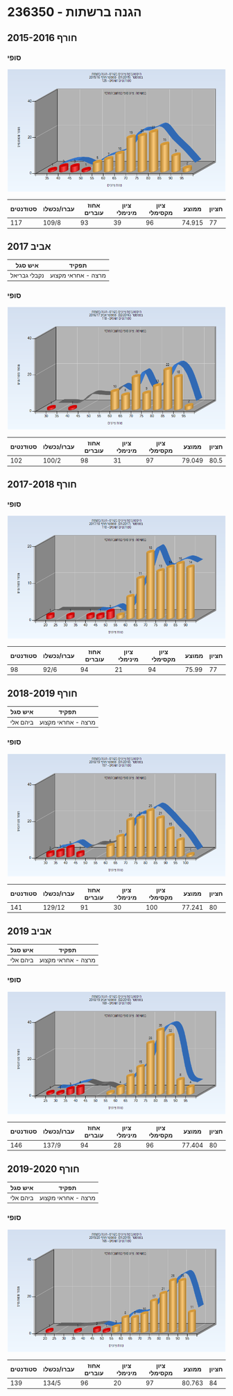 # 236350 - הגנה ברשתות

## חורף 2015-2016

### סופי

![201501 Finals](201501/Finals.png)

| סטודנטים | עברו/נכשלו | אחוז עוברים | ציון מינימלי | ציון מקסימלי | ממוצע | חציון |
| ---- | ---- | ---- | ---- | ---- | ---- | ---- |
| 117 | 109/8 | 93 | 39 | 96 | 74.915 | 77 |

## אביב 2017

| איש סגל | תפקיד |
| ---- | ---- |
| נקבלי גבריאל | מרצה - אחראי מקצוע |

### סופי

![201602 Finals](201602/Finals.png)

| סטודנטים | עברו/נכשלו | אחוז עוברים | ציון מינימלי | ציון מקסימלי | ממוצע | חציון |
| ---- | ---- | ---- | ---- | ---- | ---- | ---- |
| 102 | 100/2 | 98 | 31 | 97 | 79.049 | 80.5 |

## חורף 2017-2018

### סופי

![201701 Finals](201701/Finals.png)

| סטודנטים | עברו/נכשלו | אחוז עוברים | ציון מינימלי | ציון מקסימלי | ממוצע | חציון |
| ---- | ---- | ---- | ---- | ---- | ---- | ---- |
| 98 | 92/6 | 94 | 21 | 94 | 75.99 | 77 |

## חורף 2018-2019

| איש סגל | תפקיד |
| ---- | ---- |
| ביהם אלי | מרצה - אחראי מקצוע |

### סופי

![201801 Finals](201801/Finals.png)

| סטודנטים | עברו/נכשלו | אחוז עוברים | ציון מינימלי | ציון מקסימלי | ממוצע | חציון |
| ---- | ---- | ---- | ---- | ---- | ---- | ---- |
| 141 | 129/12 | 91 | 30 | 100 | 77.241 | 80 |

## אביב 2019

| איש סגל | תפקיד |
| ---- | ---- |
| ביהם אלי | מרצה - אחראי מקצוע |

### סופי

![201802 Finals](201802/Finals.png)

| סטודנטים | עברו/נכשלו | אחוז עוברים | ציון מינימלי | ציון מקסימלי | ממוצע | חציון |
| ---- | ---- | ---- | ---- | ---- | ---- | ---- |
| 146 | 137/9 | 94 | 28 | 96 | 77.404 | 80 |

## חורף 2019-2020

| איש סגל | תפקיד |
| ---- | ---- |
| ביהם אלי | מרצה - אחראי מקצוע |

### סופי

![201901 Finals](201901/Finals.png)

| סטודנטים | עברו/נכשלו | אחוז עוברים | ציון מינימלי | ציון מקסימלי | ממוצע | חציון |
| ---- | ---- | ---- | ---- | ---- | ---- | ---- |
| 139 | 134/5 | 96 | 20 | 97 | 80.763 | 84 |

